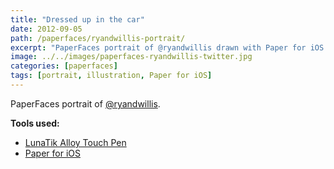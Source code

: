 ```yaml
---
title: "Dressed up in the car"
date: 2012-09-05
path: /paperfaces/ryandwillis-portrait/
excerpt: "PaperFaces portrait of @ryandwillis drawn with Paper for iOS on an iPad."
image: ../../images/paperfaces-ryandwillis-twitter.jpg
categories: [paperfaces]
tags: [portrait, illustration, Paper for iOS]
---
```


PaperFaces portrait of [@ryandwillis](https://twitter.com/ryandwillis).

**Tools used:**

- [LunaTik Alloy Touch Pen](https://www.amazon.com/gp/product/B00821TR7G/ref=as_li_ss_tl?ie=UTF8&tag=mademist-20&linkCode=as2&camp=1789&creative=390957&creativeASIN=B00821TR7G)
- [Paper for iOS](https://paper.bywetransfer.com/)
